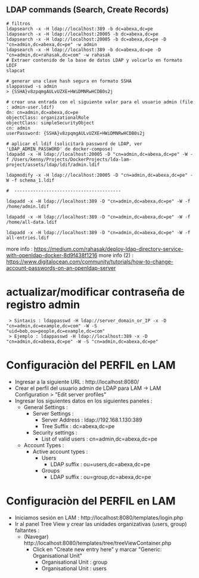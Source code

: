## LDAP commands (Search, Create Records)
```shell
# filtros
ldapsearch -x -H ldap://localhost:389 -b dc=abexa,dc=pe
ldapsearch -x -H ldap://localhost:20005 -b dc=abexa,dc=pe
ldapsearch -x -H ldap://localhost:20005 -b dc=abexa,dc=pe -D "cn=admin,dc=abexa,dc=pe" -w admin
ldapsearch -x -H ldap://localhost:389 -b dc=abexa,dc=pe -D "cn=admin,dc=rahasak,dc=com" -w rahasak
# Extraer contenido de la base de datos LDAP y volcarlo en formato LDIF
slapcat
```


```shell 
# generar una clave hash segura en formato SSHA
slappasswd -s admin
> {SSHA}v8zpqmgAULvUZXE+HWiDMNRwHCDB0s2j

# crear una entrada con el siguiente valor para el usuario admin (file : admin-user.ldif)
dn: cn=admin,dc=abexa,dc=pe
objectClass: organizationalRole
objectClass: simpleSecurityObject
cn: admin
userPassword: {SSHA}v8zpqmgAULvUZXE+HWiDMNRwHCDB0s2j

# aplicar el ldif (solicitarà password de LDAP, ver 'LDAP_ADMIN_PASSWORD' de docker-compose)
ldapadd -x -H ldap://localhost:20005 -D "cn=admin,dc=abexa,dc=pe" -W -f /Users/kenny/Projects/DockerProjects/lda-lam-project/assets/ldap/ldif/admin.ldif

ldapmodify -x -H ldap://localhost:20005 -D "cn=admin,dc=abexa,dc=pe" -W -f schema_1.ldif

#  ----------------------------------------

ldapadd -x -H ldap://localhost:389 -D "cn=admin,dc=abexa,dc=pe" -W -f /home/admin.ldif

ldapadd -x -H ldap://localhost:389 -D "cn=admin,dc=abexa,dc=pe" -W -f /home/all-data.ldif

ldapadd -x -H ldap://localhost:389 -D "cn=admin,dc=abexa,dc=pe" -W -f all-entries.ldif

```
more info : https://medium.com/rahasak/deploy-ldap-directory-service-with-openldap-docker-8d9f438f1216
more info (2) : https://www.digitalocean.com/community/tutorials/how-to-change-account-passwords-on-an-openldap-server


# actualizar/modificar contraseña de registro admin
```shell
 > Sintaxis : ldappasswd -H ldap://server_domain_or_IP -x -D "cn=admin,dc=example,dc=com" -W -S "uid=bob,ou=people,dc=example,dc=com"
 > Ejemplo : ldappasswd -H ldap://localhost:389 -x -D "cn=admin,dc=abexa,dc=pe" -W -S "cn=admin,dc=abexa,dc=pe"
```


# Configuraciòn del PERFIL en LAM
- Ingresar a la siguiente URL : http://localhost:8080/
- Crear el perfil del usuario admin de LDAP para LAM -> LAM Configuration > "Edit server profiles"
- Ingresar los siguientes datos en los siguientes paneles :
    - General Settings :
        - Server Settings :
            - Server Address : ldap://192.168.1.130:389
            - Tree Suffix : dc=abexa,dc=pe
        - Security settings : 
            - List of valid users : cn=admin,dc=abexa,dc=pe
    - Account Types :
        - Active account types :
            - Users
                - LDAP suffix : ou=users,dc=abexa,dc=pe
            - Groups
                - LDAP suffix : ou=group,dc=abexa,dc=pe
# Configuraciòn del PERFIL en LAM
- Iniciamos sesión en LAM : http://localhost:8080/templates/login.php
- Ir al panel Tree View y crear las unidades organizativas (users, group) faltantes : 
    - (Navegar) http://localhost:8080/templates/tree/treeViewContainer.php
        - Click en "Create new entry here" y marcar "Generic: Organisational Unit"
            - Organisational Unit : group
            - Organisational Unit : users




